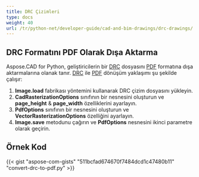 ```yaml
---
title: DRC Çizimleri
type: docs
weight: 40
url: /tr/python-net/developer-guide/cad-and-bim-drawings/drc-drawings/
---
```


## **DRC Formatını PDF Olarak Dışa Aktarma**

Aspose.CAD for Python, geliştiricilerin bir [DRC](https://docs.fileformat.com/3d/drc/) dosyasını [PDF](https://docs.fileformat.com/pdf/) formatına dışa aktarmalarına olanak tanır. [DRC](https://docs.fileformat.com/3d/drc/) ile [PDF](https://docs.fileformat.com/pdf/) dönüşüm yaklaşımı şu şekilde çalışır:

1. **Image.load** fabrikası yöntemini kullanarak DRC çizim dosyasını yükleyin.
1. **CadRasterizationOptions** sınıfının bir nesnesini oluşturun ve **page_height** & **page_width** özelliklerini ayarlayın.
1. **PdfOptions** sınıfının bir nesnesini oluşturun ve **VectorRasterizationOptions** özelliğini ayarlayın.
1. **Image.save** metodunu çağırın ve **PdfOptions** nesnesini ikinci parametre olarak geçirin.

## Örnek Kod

{{< gist "aspose-com-gists" "511bcfad674670f7484dcd1c47480b11" "convert-drc-to-pdf.py" >}}
